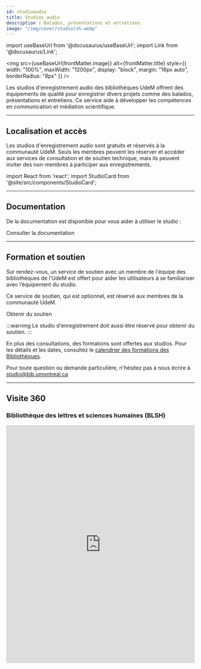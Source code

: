 ```yaml
---
id: studioaudio
title: Studios audio
description : Balados, présentations et entretiens.
image: "/img/cover/studiolsh.webp"
---
```


import useBaseUrl from '@docusaurus/useBaseUrl';
import Link from '@docusaurus/Link';

<img 
  src={useBaseUrl(frontMatter.image)} 
  alt={frontMatter.title} 
  style={{
    width: "100%",
    maxWidth: "1200px",
    display: "block",
    margin: "16px auto",
    borderRadius: "8px"
  }} 
/>

Les studios d'enregistrement audio des bibliothèques UdeM offrent des équipements de qualité pour enregistrer divers projets comme des balados, présentations et entretiens. Ce service aide à développer les compétences en communication et médiation scientifique.

---

## Localisation et accès

Les studios d'enregistrement audio sont gratuits et réservés à la communauté UdeM. Seuls les membres peuvent les réserver et accéder aux services de consultation et de soutien technique, mais ils peuvent inviter des non-membres à participer aux enregistrements.


import React from 'react';
import StudioCard from '@site/src/components/StudioCard';

<div
  className="grid grid--3"
  style={{ display: "grid", gap: "1rem", gridTemplateColumns: "repeat(auto-fit, minmax(250px, 1fr))" }}
>
  <StudioCard
    title="Bibliothèque des lettres et sciences humaines (BLSH)"
    location="Pavillon Samuel-Bronfman, 2e étage, local 2076-2"
    mapLink="https://maps.app.goo.gl/BwmR9ty8qfqYiKAK7"
    description="À votre arrivée, présentez-vous au bureau de référence du 2e étage afin que le personnel puisse vous déverrouiller le studio."
    reserveLink="https://calendrier.bib.umontreal.ca/space/21911"
    reserveText="Réserver"
  />
  <StudioCard
    title="Bibliothèque Hubert-Reeves"
    location="Campus MIL, Aile A, local A-1549"
    mapLink="https://maps.app.goo.gl/t8GE4RdMBEJiHJtd8"
    description="À votre arrivée, présentez-vous au comptoir de la bibliothèque afin que le personnel puisse vous déverrouiller le studio."
    reserveLink="https://calendrier.bib.umontreal.ca/space/21911"
    reserveText="Réserver"
  />
  <StudioCard
    title="Bibliothèque Mathématiques et informatique"
    location="Pavillon André-Aisenstadt, local 2477"
    mapLink="https://maps.app.goo.gl/jJ4E8nj2TeAJJc3C7"
    description="À votre arrivée, présentez-vous au comptoir de la bibliothèque afin que le personnel puisse vous déverrouiller le studio."
    reserveLink="https://calendrier.bib.umontreal.ca/space/24357"
    reserveText="Réserver"
  />
</div>

---

## Documentation

De la documentation est disponible pour vous aider à utiliser le studio :

<Link to=".././medias/rodecaster" className="button button--primary">
  Consulter la documentation
</Link>

---

## Formation et soutien

Sur rendez-vous, un service de soutien avec un membre de l'équipe des bibliothèques de l'UdeM est offert pour aider les utilisateurs à se familiariser avec l’équipement du studio.

Ce service de soutien, qui est optionnel, est réservé aux membres de la communauté UdeM.

<Link to=".././medias/rodecaster" className="button button--primary">
  Obtenir du soutien
</Link>

:::warning Le studio d'enregistrement doit aussi être réservé pour obtenir du soutien.
:::

En plus des consultations, des formations sont offertes aux studios. Pour les détails et les dates, consultez le [calendrier des formations des Bibliothèques](https://bib.umontreal.ca/formations/calendrier).

Pour toute question ou demande particulière, n'hésitez pas à nous écrire à studio@bib.umontreal.ca

---

## Visite 360

### Bibliothèque des lettres et sciences humaines (BLSH)

<iframe src="https://bibumontreal.h5p.com/content/1292278507800175298/embed" aria-label="BLSH - Studio d'enregistrement audio" width="100%" height="637" frameborder="0" allowfullscreen="allowfullscreen"></iframe><script src="https://bibumontreal.h5p.com/js/h5p-resizer.js" charset="UTF-8"></script>
